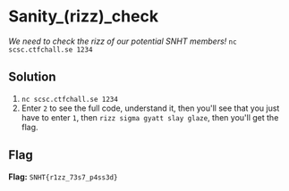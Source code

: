 # Sanity_(rizz)_check
*We need to check the rizz of our potential SNHT members!*
`nc scsc.ctfchall.se 1234`

## Solution
1. `nc scsc.ctfchall.se 1234`
2. Enter `2` to see the full code, understand it, then you'll see that you just have to enter `1`, then `rizz sigma gyatt slay glaze`, then you'll get the flag.


## Flag
**Flag:** `SNHT{r1zz_73s7_p4ss3d}`
